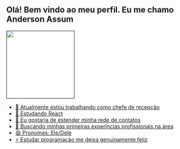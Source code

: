 ## Olá! Bem vindo ao meu perfil. Eu me chamo Anderson Assum
<div>
  <a href "https://github.com/AndisVader!>
  <img height="180em" src="https://github-readme-stats.vercel.app/api?username=andisvader&show_icons=true&theme=dracula" />

- 🔭 Atualmente estou trabalhando como chefe de recepção
- 🌱 Estudando React
- 👯 Eu gostaria de estender minha rede de contatos
- 🤔 Buscando minhas primeiras experîncias profissionais na área
- 😄 Pronomes: Ele/Dele
- ⚡ Estudar programação me deixa genuinamente feliz
